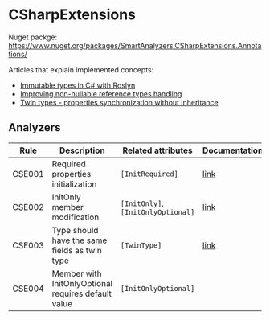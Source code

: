 # CSharpExtensions

Nuget packge: https://www.nuget.org/packages/SmartAnalyzers.CSharpExtensions.Annotations/

Articles that explain implemented concepts:
- [Immutable types in C# with Roslyn](https://cezarypiatek.github.io/post/immutable-types-with-roslyn/)
- [Improving non-nullable reference types handling](https://cezarypiatek.github.io/post/better-non-nullable-handling/)
- [Twin types - properties synchronization without inheritance](https://cezarypiatek.github.io/post/csharp-twin-types/)

## Analyzers

|Rule|Description| Related attributes|Documentation|
|----|-----------|-------------------|-------------|
|CSE001|Required properties initialization| `[InitRequired]` | [link](https://cezarypiatek.github.io/post/immutable-types-with-roslyn/#convenient-initialization) |
|CSE002|InitOnly member modification |`[InitOnly]`, `[InitOnlyOptional]`| [link](https://cezarypiatek.github.io/post/immutable-types-with-roslyn/#full-immutability) |
|CSE003|Type should have the same fields as twin type| `[TwinType]` | [link](https://cezarypiatek.github.io/post/csharp-twin-types/#the-solution-extending-c-rules-with-custom-analyzer)|
|CSE004| Member with InitOnlyOptional requires default value| `[InitOnlyOptional]` ||
